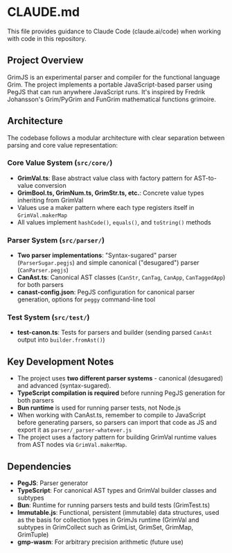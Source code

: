# CLAUDE.md

This file provides guidance to Claude Code (claude.ai/code) when working with code in this repository.

## Project Overview

GrimJS is an experimental parser and compiler for the functional language Grim. The project implements a portable JavaScript-based parser using PegJS that can run anywhere JavaScript runs. It's inspired by Fredrik Johansson's Grim/PyGrim and FunGrim mathematical functions grimoire.

## Architecture

The codebase follows a modular architecture with clear separation between parsing and core value representation:

### Core Value System (`src/core/`)
- **GrimVal.ts**: Base abstract value class with factory pattern for AST-to-value conversion
- **GrimBool.ts, GrimNum.ts, GrimStr.ts, etc.**: Concrete value types inheriting from GrimVal
- Values use a maker pattern where each type registers itself in `GrimVal.makerMap`
- All values implement `hashCode()`, `equals()`, and `toString()` methods

### Parser System (`src/parser/`)
- **Two parser implementations**: "Syntax-sugared" parser (`ParserSugar.pegjs`) and simple canonical ("desugared") parser (`CanParser.pegjs`)
- **CanAst.ts**: Canonical AST classes (`CanStr`, `CanTag`, `CanApp`, `CanTaggedApp`) for both parsers
- **canast-config.json**: PegJS configuration for canonical parser generation, options for `peggy` command-line tool

### Test System (`src/test/`)
- **test-canon.ts**: Tests for parsers and builder (sending parsed `CanAst` output into `builder.fromAst()`)

## Key Development Notes

- The project uses **two different parser systems** - canonical (desugared) and advanced (syntax-sugared).
- **TypeScript compilation is required** before running PegJS generation for both parsers
- **Bun runtime** is used for running parser tests, not Node.js
- When working with CanAst.ts, remember to compile to JavaScript before generating parsers, so parsers can import that code as JS and export it as `parser/_parser-whatever.js`
- The project uses a factory pattern for building GrimVal runtime values from AST nodes via `GrimVal.makerMap`.

## Dependencies

- **PegJS**: Parser generator
- **TypeScript**: For canonical AST types and GrimVal builder classes and subtypes
- **Bun**: Runtime for running parsers tests and build tests (GrimTest.ts)
- **Immutable.js**: Functional, persistent (immutable) data structures, used as the basis for collection types in GrimJs runtime (GrimVal and subtypes in GrimCollect such as GrimList, GrimSet, GrimMap, GrimTuple)
- **gmp-wasm**: For arbitrary precision arithmetic (future use)
